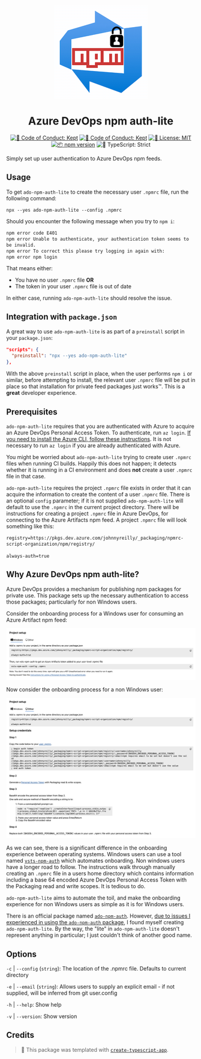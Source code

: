 <p align="center"><img alt="Logo for project" src="ado-npm-auth-lite-logo-small.png" /></p>

<h1 align="center">Azure DevOps npm auth-lite</h1>

<p align="center">
	<a href="https://github.com/johnnyreilly/ado-npm-auth-lite/actions/workflows/release.yml" target="_blank"><img alt="🤝 Code of Conduct: Kept" src="https://github.com/johnnyreilly/ado-npm-auth-lite/actions/workflows/release.yml/badge.svg" /></a>
	<a href="https://github.com/johnnyreilly/ado-npm-auth-lite/blob/main/.github/CODE_OF_CONDUCT.md" target="_blank"><img alt="🤝 Code of Conduct: Kept" src="https://img.shields.io/badge/%F0%9F%A4%9D_code_of_conduct-kept-21bb42" /></a>
	<a href="https://github.com/johnnyreilly/ado-npm-auth-lite/blob/main/LICENSE.md" target="_blank"><img alt="📝 License: MIT" src="https://img.shields.io/badge/%F0%9F%93%9D_license-MIT-21bb42.svg"></a>
	<a href="http://npmjs.com/package/ado-npm-auth-lite"><img alt="📦 npm version" src="https://img.shields.io/npm/v/ado-npm-auth-lite?color=21bb42&label=%F0%9F%93%A6%20npm" /></a>
	<img alt="💪 TypeScript: Strict" src="https://img.shields.io/badge/%F0%9F%92%AA_typescript-strict-21bb42.svg" />
</p>

Simply set up user authentication to Azure DevOps npm feeds.

## Usage

To get `ado-npm-auth-lite` to create the necessary user `.npmrc` file, run the following command:

```shell
npx --yes ado-npm-auth-lite --config .npmrc
```

Should you encounter the following message when you try to `npm i`:

```shell
npm error code E401
npm error Unable to authenticate, your authentication token seems to be invalid.
npm error To correct this please try logging in again with:
npm error npm login
```

That means either:

- You have no user `.npmrc` file **OR**
- The token in your user `.npmrc` file is out of date

In either case, running `ado-npm-auth-lite` should resolve the issue.

## Integration with `package.json`

A great way to use `ado-npm-auth-lite` is as part of a `preinstall` script in your `package.json`:

```json
"scripts": {
  "preinstall": "npx --yes ado-npm-auth-lite"
},
```

With the above `preinstall` script in place, when the user performs `npm i` or similar, before attempting to install, the relevant user `.npmrc` file will be put in place so that installation for private feed packages just works™️. This is a **great** developer experience.

## Prerequisites

`ado-npm-auth-lite` requires that you are authenticated with Azure to acquire an Azure DevOps Personal Access Token. To authenticate, run `az login`. [If you need to install the Azure CLI, follow these instructions](https://learn.microsoft.com/en-us/cli/azure/install-azure-cli). It is not necessary to run `az login` if you are already authenticated with Azure.

You might be worried about `ado-npm-auth-lite` trying to create user `.npmrc` files when running CI builds. Happily this does not happen; it detects whether it is running in a CI environment and does **not** create a user `.npmrc` file in that case.

`ado-npm-auth-lite` requires the project `.npmrc` file exists in order that it can acquire the information to create the content of a user `.npmrc` file. There is an optional `config` parameter; if it is not supplied `ado-npm-auth-lite` will default to use the `.npmrc` in the current project directory. There will be instructions for creating a project `.npmrc` file in Azure DevOps, for connecting to the Azure Artifacts npm feed. A project `.npmrc` file will look something like this:

```shell
registry=https://pkgs.dev.azure.com/johnnyreilly/_packaging/npmrc-script-organization/npm/registry/

always-auth=true
```

## Why Azure DevOps npm auth-lite?

Azure DevOps provides a mechanism for publishing npm packages for private use. This package sets up the necessary authentication to access those packages; particularly for non Windows users.

Consider the onboarding process for a Windows user for consuming an Azure Artifact npm feed:

![screenshot of the onboarding process for Windows users](screenshot-onboarding-with-windows.png)

Now consider the onboarding process for a non Windows user:

![screenshot of the onboarding process for non Windows users](screenshot-onboarding-with-other.png)

As we can see, there is a significant difference in the onboarding experience between operating systems. Windows users can use a tool named [`vsts-npm-auth`](https://www.npmjs.com/package/vsts-npm-auth) which automates onboarding. Non windows users have a longer road to follow. The instructions walk through manually creating an `.npmrc` file in a users home directory which contains information including a base 64 encoded Azure DevOps Personal Access Token with the Packaging read and write scopes. It is tedious to do.

`ado-npm-auth-lite` aims to automate the toil, and make the onboarding experience for non Windows users as simple as it is for Windows users.

There is an official package named [`ado-npm-auth`](https://github.com/microsoft/ado-npm-auth). However, [due to issues I experienced in using the `ado-npm-auth` package](https://github.com/microsoft/ado-npm-auth/issues/50), I found myself creating `ado-npm-auth-lite`. By the way, the "lite" in `ado-npm-auth-lite` doesn't represent anything in particular; I just couldn't think of another good name.

## Options

`-c` | `--config` (`string`): The location of the .npmrc file. Defaults to current directory

`-e` | `--email` (`string`): Allows users to supply an explicit email - if not supplied, will be inferred from git user.config

`-h` | `--help`: Show help

`-v` | `--version`: Show version

## Credits

> 💙 This package was templated with [`create-typescript-app`](https://github.com/JoshuaKGoldberg/create-typescript-app).
